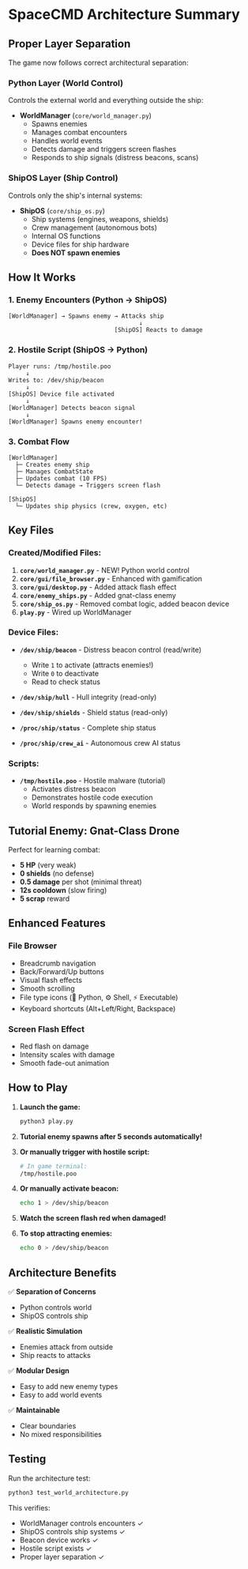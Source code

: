 # SpaceCMD Architecture Summary

## Proper Layer Separation

The game now follows correct architectural separation:

### **Python Layer (World Control)**
Controls the external world and everything outside the ship:
- **WorldManager** (`core/world_manager.py`)
  - Spawns enemies
  - Manages combat encounters
  - Handles world events
  - Detects damage and triggers screen flashes
  - Responds to ship signals (distress beacons, scans)

### **ShipOS Layer (Ship Control)**
Controls only the ship's internal systems:
- **ShipOS** (`core/ship_os.py`)
  - Ship systems (engines, weapons, shields)
  - Crew management (autonomous bots)
  - Internal OS functions
  - Device files for ship hardware
  - **Does NOT spawn enemies**

## How It Works

### 1. **Enemy Encounters** (Python → ShipOS)
```
[WorldManager] → Spawns enemy → Attacks ship
                                     ↓
                              [ShipOS] Reacts to damage
```

### 2. **Hostile Script** (ShipOS → Python)
```
Player runs: /tmp/hostile.poo
     ↓
Writes to: /dev/ship/beacon
     ↓
[ShipOS] Device file activated
     ↓
[WorldManager] Detects beacon signal
     ↓
[WorldManager] Spawns enemy encounter!
```

### 3. **Combat Flow**
```
[WorldManager]
  ├─ Creates enemy ship
  ├─ Manages CombatState
  ├─ Updates combat (10 FPS)
  └─ Detects damage → Triggers screen flash

[ShipOS]
  └─ Updates ship physics (crew, oxygen, etc)
```

## Key Files

### Created/Modified Files:
1. **`core/world_manager.py`** - NEW! Python world control
2. **`core/gui/file_browser.py`** - Enhanced with gamification
3. **`core/gui/desktop.py`** - Added attack flash effect
4. **`core/enemy_ships.py`** - Added gnat-class enemy
5. **`core/ship_os.py`** - Removed combat logic, added beacon device
6. **`play.py`** - Wired up WorldManager

### Device Files:
- **`/dev/ship/beacon`** - Distress beacon control (read/write)
  - Write `1` to activate (attracts enemies!)
  - Write `0` to deactivate
  - Read to check status

- **`/dev/ship/hull`** - Hull integrity (read-only)
- **`/dev/ship/shields`** - Shield status (read-only)
- **`/proc/ship/status`** - Complete ship status
- **`/proc/ship/crew_ai`** - Autonomous crew AI status

### Scripts:
- **`/tmp/hostile.poo`** - Hostile malware (tutorial)
  - Activates distress beacon
  - Demonstrates hostile code execution
  - World responds by spawning enemies

## Tutorial Enemy: Gnat-Class Drone

Perfect for learning combat:
- **5 HP** (very weak)
- **0 shields** (no defense)
- **0.5 damage** per shot (minimal threat)
- **12s cooldown** (slow firing)
- **5 scrap** reward

## Enhanced Features

### File Browser
- Breadcrumb navigation
- Back/Forward/Up buttons
- Visual flash effects
- Smooth scrolling
- File type icons (🐍 Python, ⚙️ Shell, ⚡ Executable)
- Keyboard shortcuts (Alt+Left/Right, Backspace)

### Screen Flash Effect
- Red flash on damage
- Intensity scales with damage
- Smooth fade-out animation

## How to Play

1. **Launch the game:**
   ```bash
   python3 play.py
   ```

2. **Tutorial enemy spawns after 5 seconds automatically!**

3. **Or manually trigger with hostile script:**
   ```bash
   # In game terminal:
   /tmp/hostile.poo
   ```

4. **Or manually activate beacon:**
   ```bash
   echo 1 > /dev/ship/beacon
   ```

5. **Watch the screen flash red when damaged!**

6. **To stop attracting enemies:**
   ```bash
   echo 0 > /dev/ship/beacon
   ```

## Architecture Benefits

✅ **Separation of Concerns**
  - Python controls world
  - ShipOS controls ship

✅ **Realistic Simulation**
  - Enemies attack from outside
  - Ship reacts to attacks

✅ **Modular Design**
  - Easy to add new enemy types
  - Easy to add world events

✅ **Maintainable**
  - Clear boundaries
  - No mixed responsibilities

## Testing

Run the architecture test:
```bash
python3 test_world_architecture.py
```

This verifies:
- WorldManager controls encounters ✓
- ShipOS controls ship systems ✓
- Beacon device works ✓
- Hostile script exists ✓
- Proper layer separation ✓

